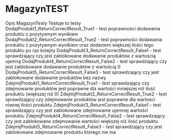 # MagazynTEST
Opis MagazynTesty
Testuje to testy
DodajProdukt1_ReturnCorrectResult_True1 - test poprawności dodawania produktu z pozytywnym wynikiem
DodajProdukt2_ReturnCorrectResult_True2 - test poprawności dodawania produktu z pozytywnym wynikiem oraz dodaniem większej ilości tego produktu po raz kolejny
DodajProdukt3_ReturnCorrectResult_False1 - test sprawdzający czy jest zablokowane dodawanie produktów z wartością ujemną
DodajProdukt4_ReturnCorrectResult_False2 - test sprawdzający czy jest zablokowane dodawanie produktów z wartością 0
DodajProdukt5_ReturnCorrectResult_False3 - test sprawdzający czy jest zablokowane dodawanie produktów bez nazwy
ZdejmijProdukt1_ReturnCorrectResult_True1 - test sprawdzający czy zdejmowanie produktów jest poprawne dla wartości mniejszej niż ilość produktu (większej niż 0)
ZdejmijProdukt2_ReturnCorrectResult_True2 - test sprawdzający czy zdejmowanie produktów jest poprawne dla wartości równej ilości produktu
ZdejmijProdukt3_ReturnCorrectResult_False1 - test sprawdzający czy jest zablokowane zdejmowanie ujemnej wartości produktu
ZdejmijProdukt4_ReturnCorrectResult_False2 - test sprawdzający czy jest zablokowane zdejmowanie wartości większej niż ilość produktu
ZdejmijProdukt5_ReturnCorrectResult_False3 - test sprawdzający czy jest zablokowane zdejmowanie produktu którego nie ma
